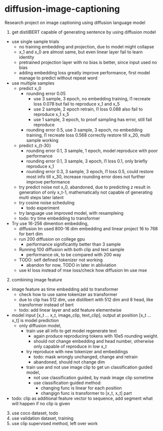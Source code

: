 # diffusion-image-captioning

Research project on image captioning using diffusion language model

1. get distilBERT capable of generating sentence by using diffusion model
  - use single sample trials
    - no training embedding and projection, due to model might collapse
    - x_1 and x_0 are almost same, but even linear layer fail to learn identity
    - pretrained projection layer with no bias is better, since input used no bias
    - adding embedding loss greatly improve performance, first model manage to predict without repeat word
  - use multiple samples
    - predict x_0
      - rounding error 0.05
        - use 3 sample, 3 epoch, no embedding training, l1 recreate loss 0.078 but fail to reproduce x_1 and x_5
        - use 2 sample, 2 epoch retrain, l1 loss 0.088 also fail to reproduce x_1 x_5
        - use 1 sample, 3 epoch, to proof sampling has error, still fail reproduce
      - rounding error 0.5, use 3 sample, 3 epoch, no embedding training, l1 recreate loss 0.568 correctly restore till x_20, multi sample working
    - predict x_{t-30}
      - rounding error 0.1, 3 sample, 1 epoch, model reproduce with poor performance
      - rounding error 0.1, 3 sample, 3 epoch, l1 loss 0.1, only briefly reproduce x_1
      - rounding error 0.3, 3 sample, 3 epoch, l1 loss 0.5, could restore most info till x_30, increase rounding error does not further improve performance
    - try predict noise not x_0, abandoned, due to predicting z result in generation of only x_t-1, mathematically not capable of generating multi steps later latent
    - try cosine noise scheduling
      - todo experiment
    - try language use improved model, with resampleing
    - todo: try time embedding to transformer
  - Try use 16-256 dimention embedding, 
    - diffusion lm used 800-16 dim embedding and linear project 16 to 768 for bert dim
    - run 200 diffusion on college gpu
      - performance significantly better than 3 sample
    - Running 100 diffusion with both clip and text sample
      - performance ok, to be compared with 200 way
    - TODO: self defined tokenizer not working
      - abandon for now, TODO in later in abliviation
    - use kl loss instead of mse loss/check how diffusion lm use mse
2. combining image feature
  - image feature as time embedding add to transformer
    - check how to use same tokenizer as transformer
    - due to clip has 512 dim, use distilbert with 512 dim and 8 head, like transformer instead of bert
    - todo: add linear layer and add feature elementwise
  - model input [x_t ... x_t, image_clip, text_clip], output at position [x_t ... x_t] is model prediction
    - only diffusion model, 
      - train use all info to get model regenerate text
        - again produce reproducing tokens with 10e5 rounding weight.
        - should not change embedding and head number, otherwise only capable of reproduce in low x_t
      - try reproduce with new tokenizer and embeddings
        - todo: mask wrongly unchanged, change and retrain
        - abandoned, should not change dim
      - train use and not use image clip to get un classification guided model, 
        - not use classification guided, by mask image clip sometime
        - use classification guided method:
          - changing func is linear for each position
          - changign func is transformer to [x_t, x_t] part
  - todo: clip as additional feature vector to sequence, add segment 
what will happen if no clip is given
3. use coco dataset, todo
4. use validation dataset, training
5. use clip supervised method, left over work